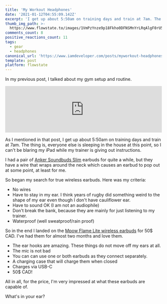 ```yaml
---
title: 'My Workout Headphones'
date: '2021-01-12T04:55:09.142Z'
excerpt: 'I get up about 5:50am on training days and train at 7am. The thing is, everyone else is sleeping in the house at this point'
thumb_img_path: >-
  https://www.flowstate.to/images/1VmPzYnze9p18Fkho0DFNSMnYrLRqAlgF0rU5vJe-Ks/s:1000:420/mb:500000/aHR0cHM6Ly93d3cu/Zmxvd3N0YXRlLnRv/L3JlbW90ZWltYWdl/cy9pLzVzMWcwNDIy/amlzZWVhbTJlbzVt/LkpQRw
comments_count: 8
positive_reactions_count: 11
tags:
  - gear
  - headphones
canonical_url: 'https://www.iamdeveloper.com/posts/myworkout-headphones-19o9'
template: post
platform: flowstate
---
```


In my previous post, I talked about my gym setup and routine.

<iframe class="liquidTag" src="https://www.flowstate.to/embed/link?args=https%3A%2F%2Fwww.flowstate.to%2Fnickytonline%2Fmy-gym-setup-and-routine-5acb" style="border: 0; width: 100%;"></iframe>

As I mentioned in that post, I get up about 5:50am on training days and train at 7am. The thing is, everyone else is sleeping in the house at this point, so I can't be blaring my iPad while my trainer is giving out instructions.

I had a pair of [Anker Soundbuds Slim](https://www.amazon.ca/gp/product/B01N6DC2ZE/) earbuds for quite a while, but they have a wire that wraps around the neck which causes an earbud to pop out at some point, at least for me.

So began my search for true wireless earbuds. Here was my criteria:

- No wires
- Have to stay in my ear. I think years of rugby did something weird to the shape of my ear even though I don't have cauliflower ear.
- Have to sound OK (I am not an audiophile)
- Don't break the bank, because they are mainly for just listening to my trainer.
- Waterproof (well sweatproof/rain proof)

So in the end I landed on the [Mpow Flame Lite wireless earbuds](https://www.amazon.ca/gp/product/B081DZ72R5/) for 50\$ CAD. I've had them for almost two months and love them.

- The ear hooks are amazing. These things do not move off my ears at all.
- The mic is not bad
- You can can use one or both earbuds as they connect separately.
- A charging case that will charge them when closed
- Charges via USB-C
- 50\$ CAD!

All in all, for the price, I'm very impressed at what these earbuds are capable of.

What's in your ear?
